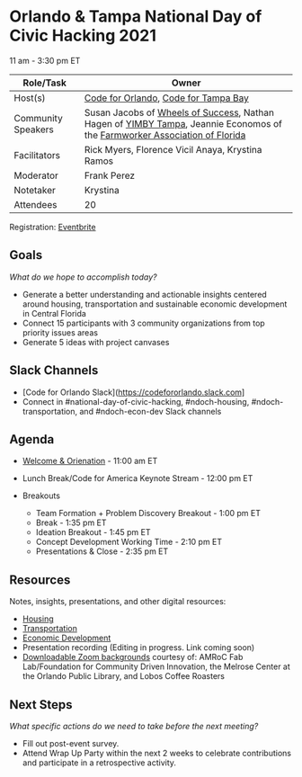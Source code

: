 # Orlando & Tampa National Day of Civic Hacking 2021

11 am - 3:30 pm ET

| Role/Task | Owner |
| --- | --- |
| Host(s) | [Code for Orlando](https://github.com/cforlando), [Code for Tampa Bay](https://github.com/code-for-tb) |
| Community Speakers | Susan Jacobs of [Wheels of Success](http://wheelsofsuccess.org), Nathan Hagen of [YIMBY Tampa](https://yimbytampa.com), Jeannie Economos of the [Farmworker Association of Florida](https://floridafarmworkers.org) |  
| Facilitators | Rick Myers, Florence Vicil Anaya, Krystina Ramos |
| Moderator | Frank Perez |
| Notetaker | Krystina |
| Attendees | 20 |

Registration: [Eventbrite](https://www.eventbrite.com/e/orlando-tampa-national-day-of-civic-hacking-2021-tickets-167823166609)

## Goals
*What do we hope to accomplish today?*

* Generate a better understanding and actionable insights centered around housing, transportation and sustainable economic development in Central Florida
* Connect 15 participants with 3 community organizations from top priority issues areas 
* Generate 5 ideas with project canvases

## Slack Channels

* [Code for Orlando Slack](https://codefororlando.slack.com]
* Connect in #national-day-of-civic-hacking, #ndoch-housing, #ndoch-transportation, and #ndoch-econ-dev Slack channels

## Agenda

* [Welcome & Orienation](https://docs.google.com/presentation/d/1NJ3KUPly89KxdXfl291WnNnWQINtnZ9qcJNAEpmjfk8/edit?usp=sharing) - 11:00 am ET
    
* Lunch Break/Code for America Keynote Stream - 12:00 pm ET

* Breakouts
  * Team Formation + Problem Discovery Breakout - 1:00 pm ET
  * Break  - 1:35 pm ET
  * Ideation Breakout - 1:45 pm ET
  * Concept Development Working Time - 2:10 pm ET
  * Presentations & Close - 2:35 pm ET

## Resources
Notes, insights, presentations, and other digital resources:

  * [Housing](https://drive.google.com/drive/folders/1-mWg0SDvCYrwJvx-HjxVPZx_SXp3M2N1?usp=sharing)
  * [Transportation](https://drive.google.com/drive/folders/1AueeWankkPTUQLOtuskc7vOjNzW7R1uZ?usp=sharing)
  * [Economic Development](https://drive.google.com/drive/folders/1Zv1l-9Ti1Wos0E3CSNYVM4uHu_geUN0T?usp=sharing)
  * Presentation recording (Editing in progress. Link coming soon)
  * [Downloadable Zoom backgrounds](https://bit.ly/ot-ndoch-21-virtualbg) courtesy of: AMRoC Fab Lab/Foundation for Community Driven Innovation, the Melrose Center at the Orlando Public Library, and Lobos Coffee Roasters

## Next Steps
*What specific actions do we need to take before the next meeting?*

* Fill out post-event survey.
* Attend Wrap Up Party within the next 2 weeks to celebrate contributions and participate in a retrospective activity.
